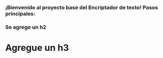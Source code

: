 ### ¡Bienvenido al proyecto base del Encriptador de texto! Pasos principales:
### Se agrego un h2 
# Agregue un h3 